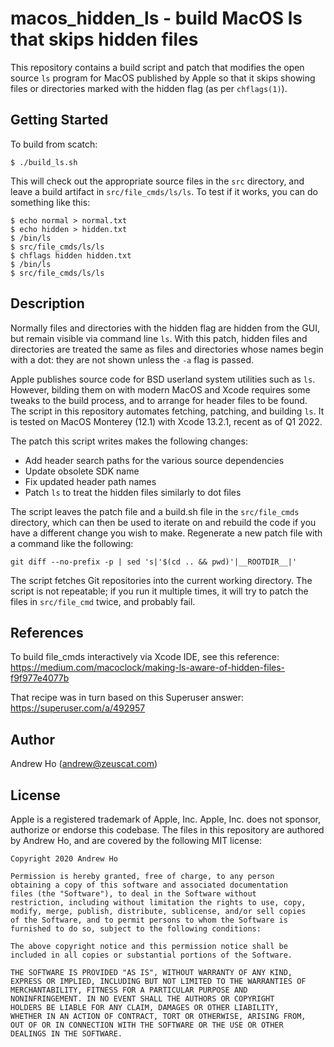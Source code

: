 macos_hidden_ls - build MacOS ls that skips hidden files
========================================================

This repository contains a build script and patch that modifies the open
source `ls` program for MacOS published by Apple so that it skips showing
files or directories marked with the hidden flag (as per `chflags(1)`).

Getting Started
---------------

To build from scatch:

    $ ./build_ls.sh

This will check out the appropriate source files in the `src` directory, and
leave a build artifact in `src/file_cmds/ls/ls`. To test if it works, you can
do something like this:

    $ echo normal > normal.txt
    $ echo hidden > hidden.txt
    $ /bin/ls
    $ src/file_cmds/ls/ls
    $ chflags hidden hidden.txt
    $ /bin/ls
    $ src/file_cmds/ls/ls

Description
-----------

Normally files and directories with the hidden flag are hidden from the GUI,
but remain visible via command line `ls`. With this patch, hidden files and
directories are treated the same as files and directories whose names begin
with a dot: they are not shown unless the `-a` flag is passed.

Apple publishes source code for BSD userland system utilities such as `ls`.
However, bilding them on with modern MacOS and Xcode requires some tweaks to
the build process, and to arrange for header files to be found. The script
in this repository automates fetching, patching, and building `ls`. It is
tested on MacOS Monterey (12.1) with Xcode 13.2.1, recent as of Q1 2022.

The patch this script writes makes the following changes:

* Add header search paths for the various source dependencies
* Update obsolete SDK name
* Fix updated header path names
* Patch `ls` to treat the hidden files similarly to dot files

The script leaves the patch file and a build.sh file in the `src/file_cmds`
directory, which can then be used to iterate on and rebuild the code if you
have a different change you wish to make. Regenerate a new patch file with a
command like the following:

    git diff --no-prefix -p | sed 's|'$(cd .. && pwd)'|__ROOTDIR__|'

The script fetches Git repositories into the current working directory.
The script is not repeatable; if you run it multiple times, it will try
to patch the files in `src/file_cmd` twice, and probably fail.

References
----------

To build file_cmds interactively via Xcode IDE, see this reference:
https://medium.com/macoclock/making-ls-aware-of-hidden-files-f9f977e4077b

That recipe was in turn based on this Superuser answer:
https://superuser.com/a/492957

Author
------

Andrew Ho (<andrew@zeuscat.com>)

License
-------

Apple is a registered trademark of Apple, Inc.
Apple, Inc. does not sponsor, authorize or endorse this codebase.
The files in this repository are authored by Andrew Ho, and are covered by
the following MIT license:

    Copyright 2020 Andrew Ho

    Permission is hereby granted, free of charge, to any person
    obtaining a copy of this software and associated documentation
    files (the "Software"), to deal in the Software without
    restriction, including without limitation the rights to use, copy,
    modify, merge, publish, distribute, sublicense, and/or sell copies
    of the Software, and to permit persons to whom the Software is
    furnished to do so, subject to the following conditions:

    The above copyright notice and this permission notice shall be
    included in all copies or substantial portions of the Software.

    THE SOFTWARE IS PROVIDED "AS IS", WITHOUT WARRANTY OF ANY KIND,
    EXPRESS OR IMPLIED, INCLUDING BUT NOT LIMITED TO THE WARRANTIES OF
    MERCHANTABILITY, FITNESS FOR A PARTICULAR PURPOSE AND
    NONINFRINGEMENT. IN NO EVENT SHALL THE AUTHORS OR COPYRIGHT
    HOLDERS BE LIABLE FOR ANY CLAIM, DAMAGES OR OTHER LIABILITY,
    WHETHER IN AN ACTION OF CONTRACT, TORT OR OTHERWISE, ARISING FROM,
    OUT OF OR IN CONNECTION WITH THE SOFTWARE OR THE USE OR OTHER
    DEALINGS IN THE SOFTWARE.
